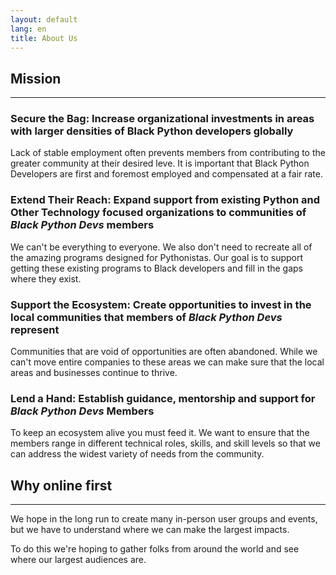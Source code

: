```yaml
---
layout: default
lang: en
title: About Us
---
```


## Mission

---

### Secure the Bag: Increase organizational investments in areas with larger densities of Black Python developers globally

Lack of stable employment often prevents members from contributing to the greater community at their desired leve. It is important that Black Python Developers are first and foremost employed and compensated at a fair rate.

### Extend Their Reach: Expand support from existing Python and Other Technology focused organizations to communities of _Black Python Devs_ members

We can't be everything to everyone. We also don't need to recreate all of the amazing programs designed for Pythonistas. Our goal is to support getting these existing programs to Black developers and fill in the gaps where they exist.

### Support the Ecosystem: Create opportunities to invest in the local communities that members of _Black Python Devs_ represent

Communities that are void of opportunities are often abandoned. While we can't move entire companies to these areas we can make sure that the local areas and businesses continue to thrive.

### Lend a Hand: Establish guidance, mentorship and support for _Black Python Devs_ Members

To keep an ecosystem alive you must feed it. We want to ensure that the members range in different technical roles, skills, and skill levels so that we can address the widest variety of needs from the community.

## Why online first

---

We hope in the long run to create many in-person user groups and events, but we have to understand where we can make the largest impacts.

To do this we're hoping to gather folks from around the world and see where our largest audiences are.
